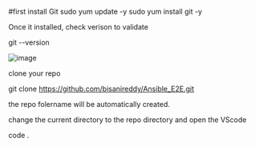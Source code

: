 #first install Git 
sudo yum update -y
sudo yum install git -y

Once it installed, check verison to validate

git --version

![image](https://github.com/user-attachments/assets/5d4cae9c-3dcf-4672-964c-f0dfd08fa2e5)


clone your repo

git clone https://github.com/bisanireddy/Ansible_E2E.git

the repo folername will be automatically created.

change the current directory to the repo directory and open the VScode

code .
